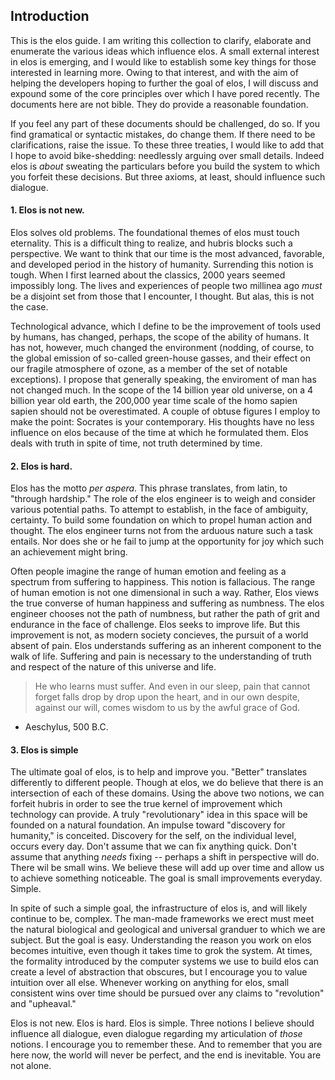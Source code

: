 Introduction
------------

This is the elos guide. I am writing this collection to clarify, elaborate and enumerate the various ideas which influence elos. A small external interest in elos is emerging, and I would like to establish some key things for those interested in learning more. Owing to that interest, and with the aim of helping the developers hoping to further the goal of elos, I will discuss and expound some of the core principles over which I have pored recently. The documents here are not bible. They do provide a reasonable foundation.

If you feel any part of these documents should be challenged, do so. If you find gramatical or syntactic mistakes, do change them. If there need to be clarifications, raise the issue. To these three treaties, I would like to add that I hope to avoid bike-shedding: needlessly arguing over small details. Indeed elos is _about_ sweating the particulars before you build the system to which you forfeit these decisions. But three axioms, at least, should influence such dialogue.

#### 1. Elos is not new.

Elos solves old problems. The foundational themes of elos must touch eternality. This is a difficult thing to realize, and hubris blocks such a perspective. We want to think that our time is the most advanced, favorable, and developed period in the history of humanity. Surrending this notion is tough. When I first learned about the classics, 2000 years seemed impossibly long. The lives and experiences of people two millinea ago _must_ be a disjoint set from those that I encounter, I thought. But alas, this is not the case.

Technological advance, which I define to be the improvement of tools used by humans, has changed, perhaps, the scope of the ability of humans. It has not, however, much changed the environment (nodding, of course, to the global emission of so-called green-house gasses, and their effect on our fragile atmosphere of ozone, as a member of the set of notable exceptions). I propose that generally speaking, the enviroment of man has not changed much. In the scope of the 14 billion year old universe, on a 4 billion year old earth, the 200,000 year time scale of the homo sapien sapien should not be overestimated. A couple of obtuse figures I employ to make the point: Socrates is your contemporary. His thoughts have no less influence on elos because of the time at which he formulated them. Elos deals with truth in spite of time, not truth determined by time.

#### 2. Elos is hard.

Elos has the motto _per aspera_. This phrase translates, from latin, to "through hardship." The role of the elos engineer is to weigh and consider various potential paths. To attempt to establish, in the face of ambiguity, certainty. To build some foundation on which to propel human action and thought. The elos engineer turns not from the arduous nature such a task entails. Nor does she or he fail to jump at the opportunity for joy which such an achievement might bring.

Often people imagine the range of human emotion and feeling as a spectrum from suffering to happiness. This notion is fallacious. The range of human emotion is not one dimensional in such a way. Rather, Elos views the true converse of human happiness and suffering as numbness. The elos engineer chooses not the path of numbness, but rather the path of grit and endurance in the face of challenge. Elos seeks to improve life. But this improvement is not, as modern society concieves, the pursuit of a world absent of pain. Elos understands suffering as an inherent component to the walk of life. Suffering and pain is necessary to the understanding of truth and respect of the nature of this universe and life.

> He who learns must suffer.
> And even in our sleep, pain that cannot forget
> falls drop by drop upon the heart,
> and in our own despite, against our will,
> comes wisdom to us by the awful grace of God.
- Aeschylus, 500 B.C.

#### 3. Elos is simple

The ultimate goal of elos, is to help and improve you. "Better" translates differently to different people. Though at elos, we do believe that there is an intersection of each of these domains. Using the above two notions, we can forfeit hubris in order to see the true kernel of improvement which technology can provide. A truly "revolutionary" idea in this space will be founded on a natural foundation. An impulse toward "discovery for humanity," is conceited. Discovery for the self, on the individual level, occurs every day. Don't assume that we can fix anything quick. Don't assume that anything *needs* fixing -- perhaps a shift in perspective will do. There wil be small wins. We believe these will add up over time and allow us to achieve something noticeable. The goal is small improvements everyday. Simple.

In spite of such a simple goal, the infrastructure of elos is, and will likely continue to be, complex. The man-made frameworks we erect must meet the natural biological and geological and universal granduer to which we are subject. But the goal is easy. Understanding the reason you work on elos becomes intuitive, even though it takes time to grok the system. At times, the formality introduced by the computer systems we use to build elos can create a level of abstraction that obscures, but I encourage you to value intuition over all else. Whenever working on anything for elos, small consistent wins over time should be pursued over any claims to "revolution" and "upheaval."

Elos is not new. Elos is hard. Elos is simple. Three notions I believe should influence all dialogue, even dialogue regarding my articulation of _those_ notions. I encourage you to remember these. And to remember that you are here now, the world will never be perfect, and the end is inevitable. You are not alone.
